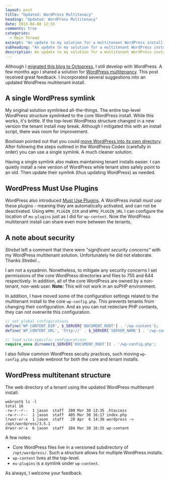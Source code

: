 ```yaml
---
layout: post
title: "Updated: WordPress Multitenacy"
heading: "Updated: WordPress Multitenacy"
date: 2013-04-08 12:33
comments: true
categories: 
  - Main Thread
excerpt: "An update to my solution for a multitenant WordPress install. With improvements in maintainability and extensibility."
subheading: "An update to my solution for a multitenant WordPress install. With improvements in maintainability and extensibility."
description: An update to my solution for a multitenant WordPress install. With improvements in maintainability and extensibility.
---
```

Although I [migrated this blog to Octopress](http://jason.pureconcepts.net/2013/01/migrating-wordpress-octopress/ "Migrate WordPress to Octopress"), I still develop with WordPress. A few months ago I shared a solution for [WordPress multitenancy](http://jason.pureconcepts.net/2012/08/wordpress-multitenancy/ "WordPress Multitenancy"). This post received great feedback. I incorporated several suggestions into an updated WordPress multitenant install.

## A single WordPress symlink
My original solution symlinked all-the-things. The entire top-level WordPress structure symlinked to the core WordPress install. While this works, it's brittle. If the top-level WordPress structure changed in a new version the tenant install may break. Although I mitigated this with an install script, there was room for improvement.

*Bastiaan* pointed out that you could [move WordPress into its own directory](http://codex.wordpress.org/Giving_WordPress_Its_Own_Directory). After following the steps outlined in the WordPress Codex (carefully in order) you can use a single symlink. A much cleaner solution.

Having a single symlink also makes maintaining tenant installs easier. I can quietly install a new version of WordPress while tenant sites safely point to an old. Then update their symlink (thus updating WordPress) as needed.

## WordPress Must Use Plugins
WordPress also introduced [Must Use Plugins](http://codex.wordpress.org/Must_Use_Plugins). A WordPress install *must use* these plugins - meaning they are automatically activated, and can not be deactivated. Using `WPMU_PLUGIN_DIR` and `WPMU_PLUGIN_URL` I can configure the location of `mu-plugins` just as I did for `wp-content`. Now the WordPress multitenant install can share even more between the tenants.

## A note about security
*Strebel* left a comment that there were *"significant security concerns"* with my WordPress multitenant solution. Unfortunately he did not elaborate. Thanks *Strebel*…

I am not a sysadmin. Nonetheless, to mitigate any security concerns I set permissions of the core WordPress directories and files to 755 and 644 respectively. In addition, all of the core WordPress are owned by a non-tenant, non-web user. **Note:** This will not work in an suPHP environment.

In addition, I have moved some of the configuration settings related to the multitenant install to the core `wp-config.php`. This prevents tenants from changing their configuration. And as you can not redeclare PHP contants, they can not overwrite this configuration.

``` php Core wp-config.php
// set global configurations
define('WP_CONTENT_DIR', $_SERVER['DOCUMENT_ROOT'] . '/wp-content');
define('WP_CONTENT_URL', 'http://' . $_SERVER['SERVER_NAME'] . '/wp-content');

// load site-specific configurations
require_once dirname($_SERVER['DOCUMENT_ROOT']) . '/wp-config.php';
```

I also follow common WordPress secuity practices, such moving `wp-config.php` outside webroot for both the core and tenant installs. 

## WordPress multitenant structure
The web directory of a tenant using the updated WordPress multitenant install:

	webroot$ ls -l
	total 16
	-rw-r--r--  1 jason  staff  200 Mar 30 13:35 .htaccess
	-rw-r--r--  1 jason  staff  405 Mar 30 16:17 index.php
	lrwxr-xr-x  1 jason  staff   20 Apr  6 14:30 wordpress -> /opt/wordpress/3.5.1
	drwxr-xr-x  6 jason  staff  204 Mar 30 16:35 wp-content

A few notes:

- Core WordPress files live in a versioned subdirectory of `/opt/wordpress/`. Such a structure allows for multiple WordPress installs.
- `wp-content` lives at the top-level.
- `mu-plugins` is a symlink under `wp-content`.

As always, I welcome your feedback.
